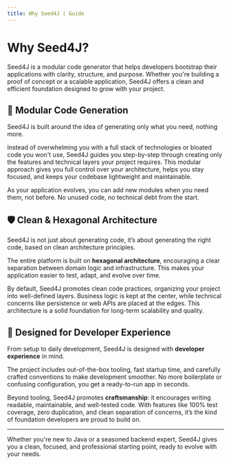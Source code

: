 ```yaml
---
title: Why Seed4J | Guide
---
```


# Why Seed4J?

Seed4J is a modular code generator that helps developers bootstrap their applications with clarity, structure, and purpose. Whether you're building a proof of concept or a scalable application, Seed4J offers a clean and efficient foundation designed to grow with your project.

## 🧩 Modular Code Generation

Seed4J is built around the idea of generating only what you need, nothing more.

Instead of overwhelming you with a full stack of technologies or bloated code you won't use, Seed4J guides you step-by-step through creating only the features and technical layers your project requires. This modular approach gives you full control over your architecture, helps you stay focused, and keeps your codebase lightweight and maintainable.

As your application evolves, you can add new modules when you need them, not before. No unused code, no technical debt from the start.

## 🛡️ Clean & Hexagonal Architecture

Seed4J is not just about generating code, it’s about generating the right code, based on clean architecture principles.

The entire platform is built on **hexagonal architecture**, encouraging a clear separation between domain logic and infrastructure. This makes your application easier to test, adapt, and evolve over time.

By default, Seed4J promotes clean code practices, organizing your project into well-defined layers. Business logic is kept at the center, while technical concerns like persistence or web APIs are placed at the edges. This architecture is a solid foundation for long-term scalability and quality.

## 🎯 Designed for Developer Experience

From setup to daily development, Seed4J is designed with **developer experience** in mind.

The project includes out-of-the-box tooling, fast startup time, and carefully crafted conventions to make development smoother. No more boilerplate or confusing configuration, you get a ready-to-run app in seconds.

Beyond tooling, Seed4J promotes **craftsmanship**: it encourages writing readable, maintainable, and well-tested code. With features like 100% test coverage, zero duplication, and clean separation of concerns, it’s the kind of foundation developers are proud to build on.

---

Whether you're new to Java or a seasoned backend expert, Seed4J gives you a clean, focused, and professional starting point, ready to evolve with your needs.
